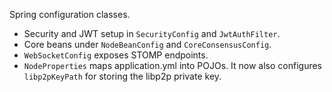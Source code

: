 Spring configuration classes.

- Security and JWT setup in `SecurityConfig` and `JwtAuthFilter`.
- Core beans under `NodeBeanConfig` and `CoreConsensusConfig`.
- `WebSocketConfig` exposes STOMP endpoints.
- `NodeProperties` maps application.yml into POJOs.
  It now also configures `libp2pKeyPath` for storing the libp2p private key.


